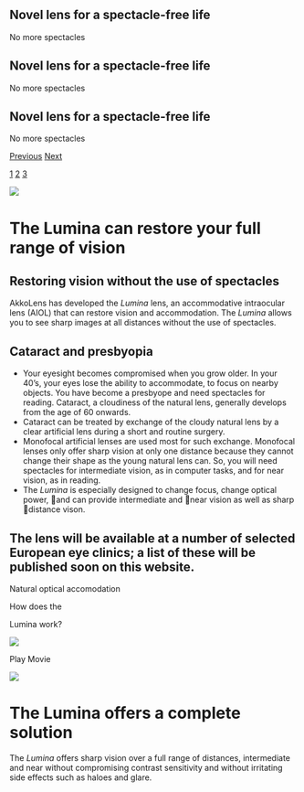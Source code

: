 ## Novel lens for a spectacle-free life

No more spectacles

## Novel lens for a spectacle-free life

No more spectacles

## Novel lens for a spectacle-free life

No more spectacles

[Previous](https://www.akkolens.com/#) [Next](https://www.akkolens.com/#)

[1](https://www.akkolens.com/#) [2](https://www.akkolens.com/#) [3](https://www.akkolens.com/#)

![](https://www.akkolens.com/wp-content/uploads/2021/04/lumina.png)

# The Lumina can restore your full range of vision

## Restoring vision without the use of spectacles

AkkoLens has developed the _Lumina_ lens, an accommodative intraocular lens (AIOL) that can restore vision and accommodation. The _Lumina_ allows you to see sharp images at all distances without the use of spectacles.

## Cataract and presbyopia

- Your eyesight becomes compromised when you grow older. In your 40’s, your eyes lose the ability to accommodate, to focus on nearby objects. You have become a presbyope and need spectacles for reading. Cataract, a cloudiness of the natural lens, generally develops from the age of 60 onwards.
- Cataract can be treated by exchange of the cloudy natural lens by a clear artificial lens during a short and routine surgery.
- Monofocal artificial lenses are used most for such exchange. Monofocal lenses only offer sharp vision at only one distance because they cannot change their shape as the young natural lens can. So, you will need spectacles for intermediate vision, as in computer tasks, and for near vision, as in reading.
- The _Lumina_ is especially designed to change focus, change optical power, and can provide intermediate and near vision as well as sharp distance vison.

## The lens will be available at a number of selected European eye clinics; a list of these will be published soon on this website.

Natural optical accomodation

How does the

Lumina work?

[![](https://www.akkolens.com/wp-content/uploads/2021/04/play.svg)](https://vimeo.com/543949631)

Play Movie

![](https://www.akkolens.com/wp-content/uploads/2021/04/lumina_lens.png)

# The Lumina offers a complete solution

The _Lumina_ offers sharp vision over a full range of distances, intermediate and near without compromising contrast sensitivity and without irritating side effects such as haloes and glare.